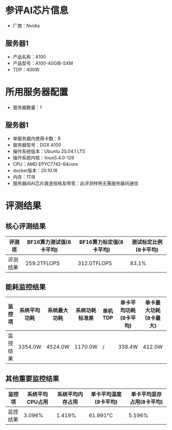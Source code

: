 # 参评AI芯片信息

* 厂商：Nvidia

## 服务器1

- 产品名称：A100
- 产品型号：A100-40GiB-SXM
- TDP：400W

# 所用服务器配置

* 服务器数量：1

## 服务器1

* 单服务器内使用卡数：8
* 服务器型号：DGX A100
* 操作系统版本：Ubuntu 20.04.1 LTS
* 操作系统内核：linux5.4.0-126
* CPU：AMD EPYC7742-64core
* docker版本：20.10.18
* 内存：1TiB
* 服务器间AI芯片直连规格及带宽：此评测样例无需服务器间通信

# 评测结果

## 核心评测结果

| 评测项  | BF16算力测试值(8卡平均) | BF16算力标定值(8卡平均) | 测试标定比例(8卡平均) |
| ---- | ---------------- | ---------------- | ------------- |
| 评测结果 | 259.2TFLOPS      | 312.0TFLOPS       | 83.1%         |

## 能耗监控结果

| 监控项  | 系统平均功耗 | 系统最大功耗 | 系统功耗标准差 | 单机TDP | 单卡平均功耗(8卡平均) | 单卡最大功耗(8卡最大) | 单卡功耗标准差(8卡平均) | 单卡TDP |
| ---- | ------------ | ------------ | ------------- | ----- | ------------- | ------------- | -------------- | ----- |
| 监控结果 | 3354.0W      | 4524.0W      | 1170.0W        | /     | 338.4W        | 412.0W        | 338.6W          | 400W  |

## 其他重要监控结果

| 监控项  | 系统平均CPU占用 | 系统平均内存占用 | 单卡平均温度(8卡平均) | 单卡平均显存占用(8卡平均) |
| ---- | --------------- | -------------- | ------------- | --------------- |
| 监控结果 | 3.096%          | 1.419%         | 61.991°C       | 5.196%       |
